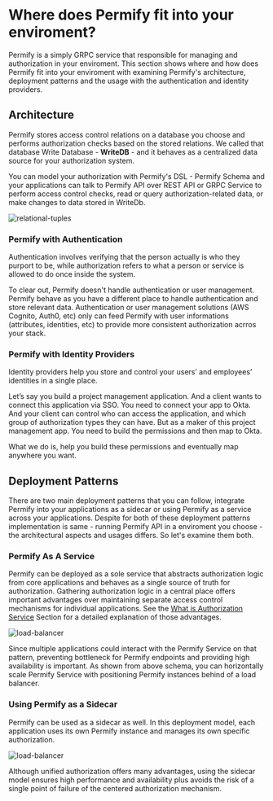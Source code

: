 
# Where does Permify fit into your enviroment?

Permify is a simply GRPC service that responsible for managing and authorization in your enviroment. This section shows where and how does Permify fit into your enviroment with examining Permify's architecture, deployment patterns and the usage with the authentication and identity providers.

## Architecture

Permify stores access control relations on a database you choose and performs authorization checks based on the stored relations. We called that database Write Database - **WriteDB** - and it behaves as a centralized data source for your authorization system.

You can model your authorization with Permify's DSL - Permify Schema and your applications can talk to Permify API over REST API or GRPC Service to perform access control checks, read or query authorization-related data, or make changes to data stored in WriteDb. 

![relational-tuples](https://user-images.githubusercontent.com/34595361/186108668-4c6cb98c-e777-472b-bf05-d8760add82d2.png)

### Permify with Authentication 

Authentication involves verifying that the person actually is who they purport to be, while authorization refers to what a person or service is allowed to do once inside the system.

To clear out, Permify doesn't handle authentication or user management. Permify behave as you have a different place to handle authentication and store relevant data. Authentication or user management solutions (AWS Cognito, Auth0, etc) only can feed Permify with user informations (attributes, identities, etc) to provide more consistent authorization acrros your stack. 

### Permify with Identity Providers

Identity providers help you store and control your users’ and employees’ identities in a single place. 

Let’s say you build a project management application. And a client wants to connect this application via SSO. You need to connect your app to Okta. And your client can control who can access the application, and which group of authorization types they can have. But as a maker of this project management app. You need to build the permissions and then map to Okta. 

What we do is, help you build these permissions and eventually map anywhere you want.

## Deployment Patterns

There are two main deployment patterns that you can follow, integrate Permify into your applications as a sidecar or using Permify as a service across your applications. Despite for both of these deployment patterns implementation is same - running Permify API in a enviroment you choose - the architectural aspects and usages differs. So let's examine them both.

### Permify As A Service

Permify can be deployed as a sole service that abstracts authorization logic from core applications and behaves as a single source of truth for authorization. Gathering authorization logic in a central place offers important advantages over maintaining separate access control mechanisms for individual applications. See the [What is Authorization Service] Section for a detailed explanation of those advantages.

[What is Authorization Service]: ./authorization-service

![load-balancer](https://user-images.githubusercontent.com/34595361/201173835-6f6b67cd-d65b-4239-b695-04ecf1bad5bc.png)

Since multiple applications could interact with the Permify Service on that pattern, preventing bottleneck for Permify endpoints and providing high availability is important. As shown from above schema, you can horizontally scale Permify Service with positioning Permify instances behind of a load balancer. 

### Using Permify as a Sidecar

Permify can be used as a sidecar as well. In this deployment model, each application uses its own Permify instance and manages its own specific authorization. 

![load-balancer](https://user-images.githubusercontent.com/34595361/201466158-951d5111-843d-4ed2-a4e6-82f2f8edf16a.png)

Although unified authorization offers many advantages, using the sidecar model ensures high performance and availability plus avoids the risk of a single point of failure of the centered authorization mechanism.


